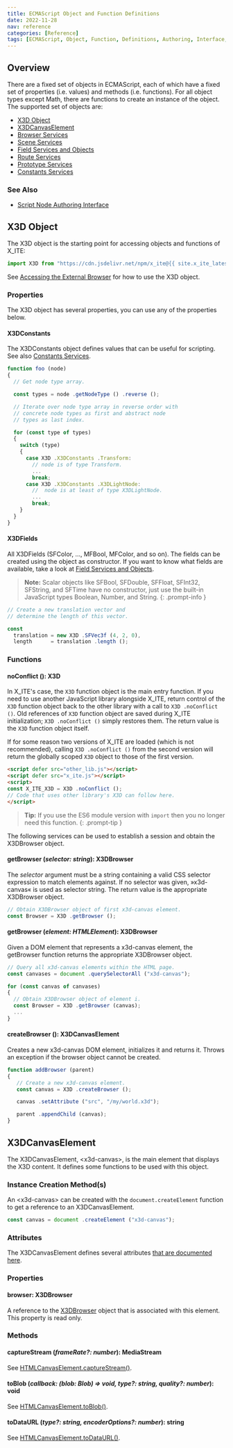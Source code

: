 ```yaml
---
title: ECMAScript Object and Function Definitions
date: 2022-11-28
nav: reference
categories: [Reference]
tags: [ECMAScript, Object, Function, Definitions, Authoring, Interface, Overview]
---
```

## Overview

There are a fixed set of objects in ECMAScript, each of which have a fixed set of properties (i.e. values) and methods (i.e. functions). For all object types except Math, there are functions to create an instance of the object. The supported set of objects are:

* [X3D Object](#x3d-object)
* [X3DCanvasElement](#x3dcanvaselement)
* [Browser Services](/x_ite/reference/browser-services/)
* [Scene Services](/x_ite/reference/scene-services/)
* [Field Services and Objects](/x_ite/reference/field-services-and-objects/)
* [Route Services](/x_ite/reference/route-services/)
* [Prototype Services](/x_ite/reference/prototype-services/)
* [Constants Services](/x_ite/reference/constants-services/)

### See Also

* [Script Node Authoring Interface](/x_ite/reference/script-node-authoring-interface/)

## X3D Object

The X3D object is the starting point for accessing objects and functions of X_ITE:

```js
import X3D from "https://cdn.jsdelivr.net/npm/x_ite@{{ site.x_ite_latest_version }}/dist/x_ite.min.mjs";
```

See [Accessing the External Browser](/x_ite/accessing-the-external-browser/) for how to use the X3D object.

### Properties

The X3D object has several properties, you can use any of the properties below.

#### **X3DConstants**

The X3DConstants object defines values that can be useful for scripting. See also [Constants Services](/x_ite/reference/constants-services/).

```js
function foo (node)
{
  // Get node type array.

  const types = node .getNodeType () .reverse ();

  // Iterate over node type array in reverse order with
  // concrete node types as first and abstract node
  // types as last index.

  for (const type of types)
  {
    switch (type)
    {
      case X3D .X3DConstants .Transform:
        // node is of type Transform.
        ...
        break;
      case X3D .X3DConstants .X3DLightNode:
        //  node is at least of type X3DLightNode.
        ...
        break;
    }
  }
}
```

#### **X3DFields**

All X3DFields (SFColor, ..., MFBool, MFColor, and so on). The fields can be created using the object as constructor. If you want to know what fields are available, take a look at [Field Services and Objects](/x_ite/reference/field-services-and-objects/).

>**Note:** Scalar objects like SFBool, SFDouble, SFFloat, SFInt32, SFString, and SFTime have no constructor, just use the built-in JavaScript types Boolean, Number, and String.
{: .prompt-info }

```js
// Create a new translation vector and
// determine the length of this vector.

const
  translation = new X3D .SFVec3f (4, 2, 0),
  length      = translation .length ();
```

### Functions

#### **noConflict** (): X3D

In X_ITE's case, the `X3D` function object is the main entry function. If you need to use another JavaScript library alongside X_ITE, return control of the `X3D` function object back to the other library with a call to `X3D .noConflict ()`. Old references of `X3D` function object are saved during X_ITE initialization; `X3D .noConflict ()` simply restores them. The return value is the `X3D` function object itself.

If for some reason two versions of X_ITE are loaded (which is not recommended), calling `X3D .noConflict ()` from the second version will return the globally scoped `X3D` object to those of the first version.

```html
<script defer src="other_lib.js"></script>
<script defer src="x_ite.js"></script>
<script>
const X_ITE_X3D = X3D .noConflict ();
// Code that uses other library's X3D can follow here.
</script>
```

>**Tip:** If you use the ES6 module version with `import` then you no longer need this function.
{: .prompt-tip }

The following services can be used to establish a session and obtain the X3DBrowser object.

#### **getBrowser** (*selector: string*): X3DBrowser

The *selector* argument must be a string containing a valid CSS selector expression to match elements against. If no selector was given, »x3d-canvas« is used as selector string. The return value is the appropriate X3DBrowser object.

```js
// Obtain X3DBrowser object of first x3d-canvas element.
const Browser = X3D .getBrowser ();
```

#### **getBrowser** (*element: HTMLElement*): X3DBrowser

Given a DOM element that represents a x3d-canvas element, the getBrowser function returns the appropriate X3DBrowser object.

```js
// Query all x3d-canvas elements within the HTML page.
const canvases = document .querySelectorAll ("x3d-canvas");

for (const canvas of canvases)
{
  // Obtain X3DBrowser object of element i.
  const Browser = X3D .getBrowser (canvas);
  ...
}
```

#### **createBrowser** (): X3DCanvasElement

Creates a new x3d-canvas DOM element, initializes it and returns it. Throws an exception if the browser object cannot be created.

```js
function addBrowser (parent)
{
   // Create a new x3d-canvas element.
   const canvas = X3D .createBrowser ();

   canvas .setAttribute ("src", "/my/world.x3d");

   parent .appendChild (canvas);
}
```

## X3DCanvasElement

The X3DCanvasElement, \<x3d-canvas\>, is the main element that displays the X3D content. It defines some functions to be used with this object.

### Instance Creation Method(s)

An \<x3d-canvas\> can be created with the `document.createElement` function to get a reference to an X3DCanvasElement.

```js
const canvas = document .createElement ("x3d-canvas");
```

### Attributes

The X3DCanvasElement defines several attributes [that are documented here](/x_ite/#attributes-of-the-x3d-canvas-element).

### Properties

#### **browser**: X3DBrowser

A reference to the [X3DBrowser](/x_ite/reference/browser-services/#browser-object) object that is associated with this element. This property is read only.

### Methods

#### **captureStream** (*frameRate?: number*): MediaStream

See [HTMLCanvasElement.captureStream()](https://developer.mozilla.org/en-US/docs/Web/API/HTMLCanvasElement/captureStream).

#### **toBlob** (*callback: (blob: Blob) => void, type?: string, quality?: number*): void

See [HTMLCanvasElement.toBlob()](https://developer.mozilla.org/en-US/docs/Web/API/HTMLCanvasElement/toBlob).

#### **toDataURL** (*type?: string, encoderOptions?: number*): string

See [HTMLCanvasElement.toDataURL()](https://developer.mozilla.org/en-US/docs/Web/API/HTMLCanvasElement/toDataURL).
